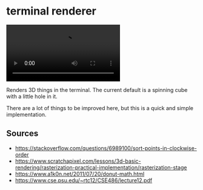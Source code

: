 # terminal renderer

![video demo of a cube spinning around in the terminal :)](/.github/demo.mov?raw=true "look at it go")

Renders 3D things in the terminal. The current default is a spinning cube with a little hole in it.

There are a lot of things to be improved here, but this is a quick and simple implementation.


## Sources
- https://stackoverflow.com/questions/6989100/sort-points-in-clockwise-order
- https://www.scratchapixel.com/lessons/3d-basic-rendering/rasterization-practical-implementation/rasterization-stage
- https://www.a1k0n.net/2011/07/20/donut-math.html
- https://www.cse.psu.edu/~rtc12/CSE486/lecture12.pdf
